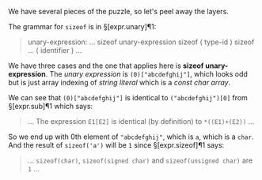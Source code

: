 We have several pieces of the puzzle, so let's peel away the layers.

The grammar for `sizeof` is in §[expr.unary]¶1:

> unary-expression:
> ...
> sizeof unary-expression
> sizeof ( type-id )
> sizeof ... ( identifier )
> ...

We have three cases and the one that applies here is **sizeof unary-expression**. The *unary expression* is `(0)["abcdefghij"]`, which looks odd but is just array indexing of *string literal* which is a *const char array*. 

We can see that `(0)["abcdefghij"]` is identical to `("abcdefghij")[0]` from §[expr.sub]¶1 which says:

> ... The expression `E1[E2]` is identical (by definition) to `*((E1)+(E2))` ...

So we end up with 0th element of `"abcdefghij"`, which is `a`, which is a `char`. And the result of `sizeof('a')` will be `1` since §[expr.sizeof]¶1 says:

> ... `sizeof(char)`, `sizeof(signed char)` and `sizeof(unsigned char)` are `1` ...
